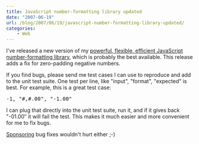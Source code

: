 ```yaml
---
title: JavaScript number-formatting library updated
date: "2007-06-19"
url: /blog/2007/06/19/javascript-number-formatting-library-updated/
categories:
    - Web
---
```


I've released a new version of my [powerful, flexible, efficient JavaScript number-formatting library][1], which is probably the best available. This release adds a fix for zero-padding negative numbers.

If you find bugs, please send me test cases I can use to reproduce and add to the unit test suite. One test per line, like "input", "format", "expected" is best. For example, this is a great test case:

<pre>-1, "#,#.00", "-1.00"</pre>

I can plug that directly into the unit test suite, run it, and if it gives back "-01.00&#8243; it will fail the test. This makes it much easier and more convenient for me to fix bugs.

[Sponsoring][2] bug fixes wouldn't hurt either ;-)

 [1]: http://www.xaprb.com/blog/2006/01/05/javascript-number-formatting/
 [2]: http://www.xaprb.com/blog/donate/
